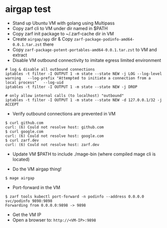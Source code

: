 # airgap test

- Stand up Ubuntu VM with golang using Multipass
- Copy zarf cli to VM under dir named in $PATH
- Copy zarf init package to ~/.zarf-cache dir in VM
- Create `airgap/app` dir & Copy `zarf-package-podinfo-amd64-0.0.1.tar.zst` there
- Copy `zarf-package-potent-portables-amd64-0.0.1.tar.zst` to VM and extract
- Disable VM outbound connectivity to imitate egress limited environment

```console
# log & disable all outbound connections
iptables -t filter -I OUTPUT 1 -m state --state NEW -j LOG --log-level warning   --log-prefix "Attempted to initiate a connection from a local process"   --log-uid
iptables -t filter -I OUTPUT 1 -m state --state NEW -j DROP

# only allow internal calls (to localhost) "outbound"
iptables -t filter -I OUTPUT 1 -m state --state NEW -d 127.0.0.1/32 -j ACCEPT
```

- Verify outbound connections are prevented in VM

```console
$ curl github.com
curl: (6) Could not resolve host: github.com
$ curl google.com
curl: (6) Could not resolve host: google.com
$ curl zarf.dev
curl: (6) Could not resolve host: zarf.dev
```

- Update VM $PATH to include ./mage-bin (where compiled mage cli is located)

- Do the VM airgap thing!

```console
$ mage airgap
```

- Port-forward in the VM

```console
$ zarf tools kubectl port-forward -n podinfo --address 0.0.0.0 svc/podinfo 9898:9898
Forwarding from 0.0.0.0:9898 -> 9898
```

- Get the VM IP
- Open a browser to: `http://<VM-IP>:9898`